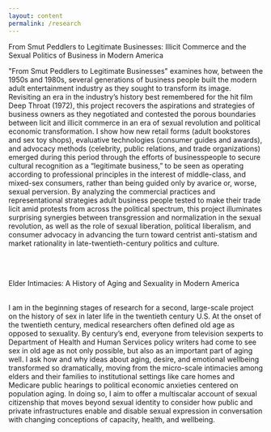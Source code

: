 ```yaml
---
layout: content
permalink: /research
---
```

From Smut Peddlers to Legitimate Businesses: Illicit Commerce and the Sexual Politics of Business in Modern America
<br>

"From Smut Peddlers to Legitimate Businesses" examines how, between the 1950s and 1980s, several generations of business people built the modern adult entertainment industry as they sought to transform its image. Revisiting an era in the industry’s history best remembered for the hit film Deep Throat (1972), this project recovers the aspirations and strategies of business owners as they negotiated and contested the porous boundaries between licit and illicit commerce in an era of sexual revolution and political economic transformation. I show how new retail forms (adult bookstores and sex toy shops), evaluative technologies (consumer guides and awards), and advocacy methods (celebrity, public relations, and trade organizations) emerged during this period through the efforts of businesspeople to secure cultural recognition as a “legitimate business,” to be seen as operating according to professional principles in the interest of middle-class, and mixed-sex consumers, rather than being guided only by avarice or, worse, sexual perversion. By analyzing the commercial practices and representational strategies adult business people tested to make their trade licit amid protests from across the political spectrum, this project illuminates surprising synergies between transgression and normalization in the sexual revolution, as well as the role of sexual liberation, political liberalism, and consumer advocacy in advancing the turn toward centrist anti-statism and market rationality in late-twentieth-century politics and culture. 

<br>
<br>

Elder Intimacies: A History of Aging and Sexuality in Modern America

<br>
I am in the beginning stages of research for a second, large-scale project on the history of sex in later life in the twentieth century U.S. At the onset of the twentieth century, medical researchers often defined old age as opposed to sexuality. By century’s end, everyone from television sexperts to Department of Health and Human Services policy writers had come to see sex in old age as not only possible, but also as an important part of aging well. I ask how and why ideas about aging, desire, and emotional wellbeing transformed so dramatically, moving from the micro-scale intimacies among elders and their families to institutional settings like care homes and Medicare public hearings to political economic anxieties centered on population aging. In doing so, I aim to offer a multiscalar account of sexual citizenship that moves beyond sexual identity to consider how public and private infrastructures enable and disable sexual expression in conversation with changing conceptions of capacity, health, and wellbeing. 




